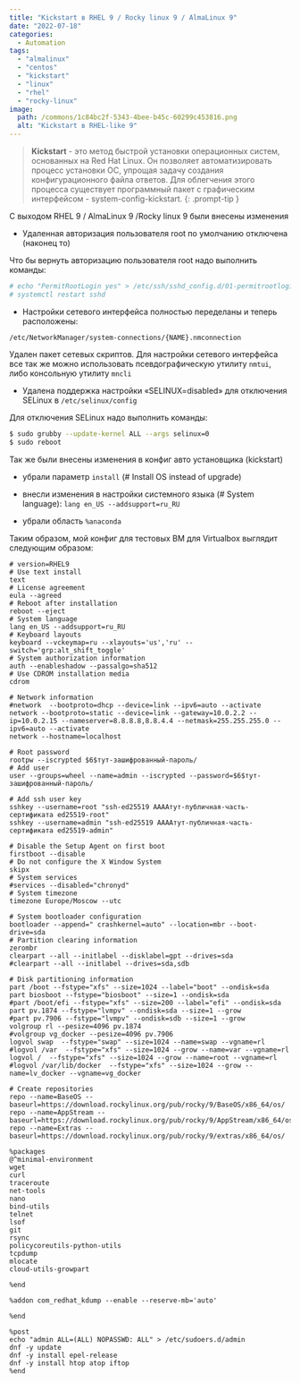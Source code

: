 ```yaml
---
title: "Kickstart в RHEL 9 / Rocky linux 9 / AlmaLinux 9"
date: "2022-07-18"
categories: 
  - Automation
tags: 
  - "almalinux"
  - "centos"
  - "kickstart"
  - "linux"
  - "rhel"
  - "rocky-linux"
image:
  path: /commons/1c84bc2f-5343-4bee-b45c-60299c453816.png
  alt: "Kickstart в RHEL-like 9"
---
```


> **Kickstart** - это метод быстрой установки операционных систем, основанных на Red Hat Linux. Он позволяет автоматизировать процесс установки ОС, упрощая задачу создания конфигурационного файла ответов. Для облегчения этого процесса существует программный пакет с графическим интерфейсом - system-config-kickstart.
{: .prompt-tip }

С выходом RHEL 9 / AlmaLinux 9 /Rocky linux 9 были внесены изменения

- Удаленная авторизация пользователя root по умолчанию отключена (наконец то)

Что бы вернуть авторизацию пользователя root надо выполнить команды:

```sh
# echo "PermitRootLogin yes" > /etc/ssh/sshd_config.d/01-permitrootlogin.conf
# systemctl restart sshd
```

- Настройки сетевого интерфейса полностью переделаны и теперь расположены:

```
/etc/NetworkManager/system-connections/{NAME}.nmconnection
```

Удален пакет сетевых скриптов. Для настройки сетевого интерфейса все так же можно использовать псевдографическую утилиту `nmtui`, либо консольную утилиту `mncli`

- Удалена поддержка настройки «SELINUX=disabled» для отключения SELinux в `/etc/selinux/config`

Для отключения SELinux надо выполнить команды:

```sh
$ sudo grubby --update-kernel ALL --args selinux=0
$ sudo reboot
```

Так же были внесены изменения в конфиг авто установщика (kickstart)

- убрали параметр `install` (# Install OS instead of upgrade)

- внесли изменения в настройки системного языка (# System language): `lang en_US --addsupport=ru_RU`

- убрали область `%anaconda`

Таким образом, мой конфиг для тестовых ВМ для Virtualbox выглядит следующим образом:

```
# version=RHEL9
# Use text install
text
# License agreement
eula --agreed
# Reboot after installation
reboot --eject
# System language
lang en_US --addsupport=ru_RU
# Keyboard layouts
keyboard --vckeymap=ru --xlayouts='us','ru' --switch='grp:alt_shift_toggle'
# System authorization information
auth --enableshadow --passalgo=sha512
# Use CDROM installation media
cdrom

# Network information
#network  --bootproto=dhcp --device=link --ipv6=auto --activate
network --bootproto=static --device=link --gateway=10.0.2.2 --ip=10.0.2.15 --nameserver=8.8.8.8,8.8.4.4 --netmask=255.255.255.0 --ipv6=auto --activate
network --hostname=localhost

# Root password
rootpw --iscrypted $6$тут-зашифрованный-пароль/
# Add user
user --groups=wheel --name=admin --iscrypted --password=$6$тут-зашифрованный-пароль/

# Add ssh user key
sshkey --username=root "ssh-ed25519 AAAAтут-публичная-часть-сертификата ed25519-root"
sshkey --username=admin "ssh-ed25519 AAAAтут-публичная-часть-сертификата ed25519-admin"

# Disable the Setup Agent on first boot
firstboot --disable
# Do not configure the X Window System
skipx
# System services
#services --disabled="chronyd"
# System timezone
timezone Europe/Moscow --utc

# System bootloader configuration
bootloader --append=" crashkernel=auto" --location=mbr --boot-drive=sda
# Partition clearing information
zerombr
clearpart --all --initlabel --disklabel=gpt --drives=sda
#clearpart --all --initlabel --drives=sda,sdb

# Disk partitioning information
part /boot --fstype="xfs" --size=1024 --label="boot" --ondisk=sda
part biosboot --fstype="biosboot" --size=1 --ondisk=sda
#part /boot/efi --fstype="xfs" --size=200 --label="efi" --ondisk=sda
part pv.1874 --fstype="lvmpv" --ondisk=sda --size=1 --grow
#part pv.7906 --fstype="lvmpv" --ondisk=sdb --size=1 --grow
volgroup rl --pesize=4096 pv.1874
#volgroup vg_docker --pesize=4096 pv.7906
logvol swap  --fstype="swap" --size=1024 --name=swap --vgname=rl
#logvol /var  --fstype="xfs" --size=1024 --grow --name=var --vgname=rl
logvol /  --fstype="xfs" --size=1024 --grow --name=root --vgname=rl
#logvol /var/lib/docker  --fstype="xfs" --size=1024 --grow --name=lv_docker --vgname=vg_docker

# Create repositories
repo --name=BaseOS --baseurl=https://download.rockylinux.org/pub/rocky/9/BaseOS/x86_64/os/
repo --name=AppStream --baseurl=https://download.rockylinux.org/pub/rocky/9/AppStream/x86_64/os/
repo --name=Extras --baseurl=https://download.rockylinux.org/pub/rocky/9/extras/x86_64/os/

%packages
@^minimal-environment
wget
curl
traceroute
net-tools
nano
bind-utils
telnet
lsof
git
rsync
policycoreutils-python-utils
tcpdump
mlocate
cloud-utils-growpart

%end

%addon com_redhat_kdump --enable --reserve-mb='auto'

%end

%post
echo "admin ALL=(ALL) NOPASSWD: ALL" > /etc/sudoers.d/admin
dnf -y update
dnf -y install epel-release
dnf -y install htop atop iftop
%end
```
